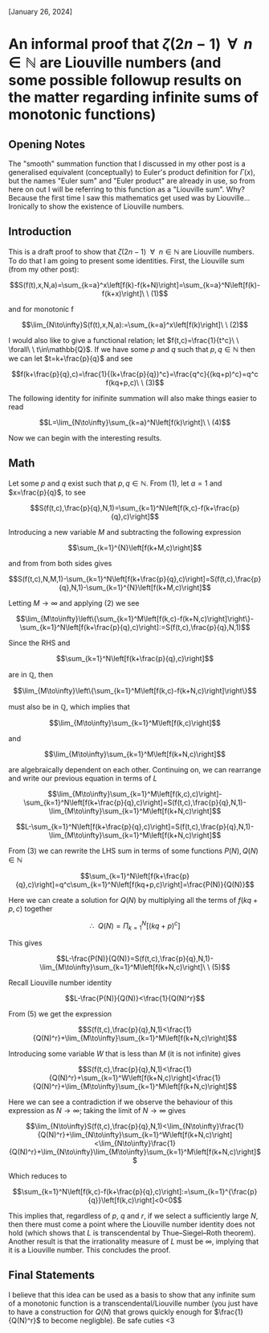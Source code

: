 [January 26, 2024]

# An informal proof that $\zeta(2n-1)\ \ \forall\ \ n\in\mathbb{N}$ are Liouville numbers (and some possible followup results on the matter regarding infinite sums of monotonic functions)

## Opening Notes
The "smooth" summation function that I discussed in my other post is a generalised equivalent (conceptually) to Euler's product definition for $\Gamma(x)$, but the names "Euler sum" and "Euler product" are already in use, so from here on out I will be referring to this function as a "Liouville sum". Why? Because the first time I saw this mathematics get used was by Liouville... Ironically to show the existence of Liouville numbers.

## Introduction
This is a draft proof to show that $\zeta(2n-1)\ \ \forall\ \ n\in\mathbb{N}$ are Liouville numbers. To do that I am going to present some identities. First, the Liouville sum (from my other post):
```math
S(f(t),x,N,a)=\sum_{k=a}^x\left[f(k)-f(k+N)\right]=\sum_{k=a}^N\left[f(k)-f(k+x)\right]\ \ (1)
```
and for monotonic f
```math
\lim_{N\to\infty}S(f(t),x,N,a):=\sum_{k=a}^x\left[f(k)\right]\ \ (2)
```
I would also like to give a functional relation; let $f(t,c)=\frac{1}{t^c}\ \ \forall\ \ t\in\mathbb{Q}$. If we have some $p$ and $q$ such that $p,q\in\mathbb{N}$ then we can let $t=k+\frac{p}{q}$ and see
```math
f(k+\frac{p}{q},c)=\frac{1}{(k+\frac{p}{q})^c}=\frac{q^c}{(kq+p)^c}=q^c f(kq+p,c)\ \ (3)
```
The following identity for inifinite summation will also make things easier to read
```math
L=\lim_{N\to\infty}\sum_{k=a}^N\left[f(k)\right]\ \ (4)
```

Now we can begin with the interesting results. 


## Math
Let some $p$ and $q$ exist such that $p,q\in\mathbb{N}$. From $(1)$, let $a=1$ and $x=\frac{p}{q}$, to see
```math
S(f(t,c),\frac{p}{q},N,1)=\sum_{k=1}^N\left[f(k,c)-f(k+\frac{p}{q},c)\right]
```

Introducing a new variable $M$ and subtracting the following expression
```math
\sum_{k=1}^{N}\left[f(k+M,c)\right]
```
and from from both sides gives
```math
S(f(t,c),N,M,1)-\sum_{k=1}^N\left[f(k+\frac{p}{q},c)\right]=S(f(t,c),\frac{p}{q},N,1)-\sum_{k=1}^{N}\left[f(k+M,c)\right]
```
Letting $M\to\infty$ and applying $(2)$ we see
```math
\lim_{M\to\infty}\left\{\sum_{k=1}^M\left[f(k,c)-f(k+N,c)\right]\right\}-\sum_{k=1}^N\left[f(k+\frac{p}{q},c)\right]:=S(f(t,c),\frac{p}{q},N,1)
```
Since the RHS and 
```math
\sum_{k=1}^N\left[f(k+\frac{p}{q},c)\right]
```
are in $\mathbb{Q}$, then 
```math
\lim_{M\to\infty}\left\{\sum_{k=1}^M\left[f(k,c)-f(k+N,c)\right]\right\}
```
must also be in $\mathbb{Q}$, which implies that
```math
\lim_{M\to\infty}\sum_{k=1}^M\left[f(k,c)\right]
```
and
```math
\lim_{M\to\infty}\sum_{k=1}^M\left[f(k+N,c)\right]
```
are algebraically dependent on each other. Continuing on, we can rearrange and write our previous equation in terms of $L$
```math
\lim_{M\to\infty}\sum_{k=1}^M\left[f(k,c),c)\right]-\sum_{k=1}^N\left[f(k+\frac{p}{q},c)\right]=S(f(t,c),\frac{p}{q},N,1)-\lim_{M\to\infty}\sum_{k=1}^M\left[f(k+N,c)\right]
```
```math
L-\sum_{k=1}^N\left[f(k+\frac{p}{q},c)\right]=S(f(t,c),\frac{p}{q},N,1)-\lim_{M\to\infty}\sum_{k=1}^M\left[f(k+N,c)\right]
```
From $(3)$ we can rewrite the LHS sum in terms of some functions $`P(N),Q(N)\in\mathbb{N}`$
```math
\sum_{k=1}^N\left[f(k+\frac{p}{q},c)\right]=q^c\sum_{k=1}^N\left[f(kq+p,c)\right]=\frac{P(N)}{Q(N)}
```
Here we can create a solution for $Q(N)$ by multiplying all the terms of $f(kq+p,c)$ together
```math
\therefore\ \ Q(N)=\Pi_{k=1}^N\left[(kq+p)^c\right]
```
This gives
```math
L-\frac{P(N)}{Q(N)}=S(f(t,c),\frac{p}{q},N,1)-\lim_{M\to\infty}\sum_{k=1}^M\left[f(k+N,c)\right]\ \ (5)
```
Recall Liouville number identity
```math
L-\frac{P(N)}{Q(N)}<\frac{1}{Q(N)^r}
```
From $(5)$ we get the expression
```math
S(f(t,c),\frac{p}{q},N,1)<\frac{1}{Q(N)^r}+\lim_{M\to\infty}\sum_{k=1}^M\left[f(k+N,c)\right]
```
Introducing some variable $W$ that is less than $M$ (it is not infinite) gives
```math
S(f(t,c),\frac{p}{q},N,1)<\frac{1}{Q(N)^r}+\sum_{k=1}^W\left[f(k+N,c)\right]<\frac{1}{Q(N)^r}+\lim_{M\to\infty}\sum_{k=1}^M\left[f(k+N,c)\right]
```
Here we can see a contradiction if we observe the behaviour of this expression as $N\to\infty$; taking the limit of $N\to\infty$ gives
```math
\lim_{N\to\infty}S(f(t,c),\frac{p}{q},N,1)<\lim_{N\to\infty}\frac{1}{Q(N)^r}+\lim_{N\to\infty}\sum_{k=1}^W\left[f(k+N,c)\right]<\lim_{N\to\infty}\frac{1}{Q(N)^r}+\lim_{N\to\infty}\lim_{M\to\infty}\sum_{k=1}^M\left[f(k+N,c)\right]
```
Which reduces to
```math
\sum_{k=1}^N\left[f(k,c)-f(k+\frac{p}{q},c)\right]:=\sum_{k=1}^{\frac{p}{q}}\left[f(k,c)\right]<0<0
```
This implies that, regardless of $p$, $q$ and $r$, if we select a sufficiently large $N$, then there must come a point where the Liouville number identity does not hold (which shows that $L$ is transcendental by Thue–Siegel–Roth theorem). Another result is that the irrationality measure of $L$ must be $\infty$, implying that it is a Liouville number. This concludes the proof.

## Final Statements
I believe that this idea can be used as a basis to show that any infinite sum of a monotonic function is a transcendental/Liouville number (you just have to have a construction for $`Q(N)`$ that grows quickly enough for $`\frac{1}{Q(N)^r}`$ to become negligble). Be safe cuties <3
